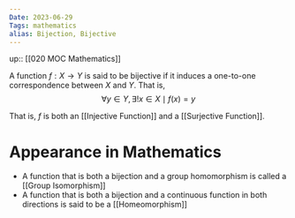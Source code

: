 ```yaml
---
Date: 2023-06-29
Tags: mathematics
alias: Bijection, Bijective
---
```

up:: [[020 MOC Mathematics]]

A function $f: X \to Y$ is said to be bijective if it induces a one-to-one correspondence between $X$ and $Y$. That is,
$$
\forall y \in Y, \exists! x \in X \mid f(x) = y
$$

That is, $f$ is both an [[Injective Function]] and a [[Surjective Function]].

# Appearance in Mathematics
- A function that is both a bijection and a group homomorphism is called a [[Group Isomorphism]]
- A function that is both a bijection and a continuous function in both directions is said to be a [[Homeomorphism]]
